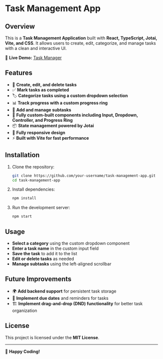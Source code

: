 # Task Management App

## Overview

This is a **Task Management Application** built with **React, TypeScript, Jotai, Vite, and CSS**. It allows users to create, edit, categorize, and manage tasks with a clean and interactive UI.

🔗 **Live Demo:** [Task Manager](https://task-manager-ten-jet.vercel.app/)

## Features

- 📌 **Create, edit, and delete tasks**
- ✅ **Mark tasks as completed**
- 🏷️ **Categorize tasks using a custom dropdown selection**
- 📊 **Track progress with a custom progress ring**
- 📝 **Add and manage subtasks**
- 🎨 **Fully custom-built components including Input, Dropdown, Controller, and Progress Ring**
- 📦 **State management powered by Jotai**
- 📱 **Fully responsive design**
- ⚡ **Built with Vite for fast performance**

## Installation

1. Clone the repository:

   ```bash
   git clone https://github.com/your-username/task-management-app.git
   cd task-management-app
   ```

2. Install dependencies:

   ```bash
   npm install
   ```

3. Run the development server:

   ```bash
   npm start
   ```

## Usage

- **Select a category** using the custom dropdown component
- **Enter a task name** in the custom input field
- **Save the task** to add it to the list
- **Edit or delete tasks** as needed
- **Manage subtasks** using the left-aligned scrollbar

## Future Improvements

- 🌍 **Add backend support** for persistent task storage
- 📅 **Implement due dates** and reminders for tasks
- 🏗️ **Implement drag-and-drop (DND) functionality** for better task organization

## License

This project is licensed under the **MIT License**.

---

🚀 **Happy Coding!**

